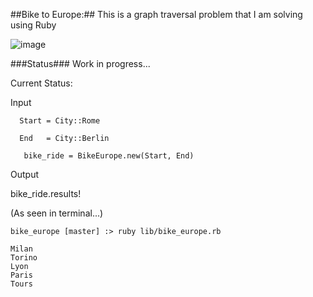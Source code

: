 ##Bike to Europe:##
This is a graph traversal problem that I am solving using Ruby

![image](https://s3-us-west-1.amazonaws.com/bikeeurope/europemap.jpg)

###Status###
Work in progress...

  Current Status:

  Input

      Start = City::Rome

      End   = City::Berlin

       bike_ride = BikeEurope.new(Start, End)

 Output 

   bike_ride.results!

   (As seen in terminal...)

    bike_europe [master] :> ruby lib/bike_europe.rb
    
    Milan
    Torino
    Lyon
    Paris
    Tours


